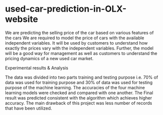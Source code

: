 # used-car-prediction-in-OLX-website

We are predicting the selling price of the car based on various features of the cars
We are required to model the price of cars with the available independent variables. It will be used by customers to understand how exactly the prices vary with the independent variables. Further, the model will be a good way for management as well as customers to understand the pricing dynamics of a new used car market.


Experimental results & Analysis

The data was divided into two parts training and testing purpose i.e. 70% of data was used for training purpose and 30% of data was used for testing purpose of the machine learning. 
The accuracies of the four machine learning models were checked and compared with one another. 
The Final result was predicted consistent with the algorithm which achieves higher accuracy. 
The main drawback of this project was less number of records that have been utilized.

